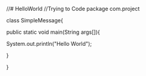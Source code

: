 //# HelloWorld
//Trying to Code
package com.project

class SimpleMessage{

public static void main(String args[]){

System.out.println("Hello World");



}


}
